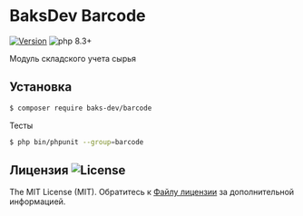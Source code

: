 # BaksDev Barcode

[![Version](https://img.shields.io/badge/version-7.1.0-blue)](https://github.com/baks-dev/barcode/releases)
![php 8.3+](https://img.shields.io/badge/php-min%208.3-red.svg)

Модуль складского учета сырья

## Установка

``` bash
$ composer require baks-dev/barcode
```

Тесты

``` bash
$ php bin/phpunit --group=barcode
```

## Лицензия ![License](https://img.shields.io/badge/MIT-green)

The MIT License (MIT). Обратитесь к [Файлу лицензии](LICENSE.md) за дополнительной информацией.
